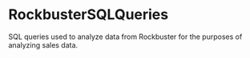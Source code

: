 # RockbusterSQLQueries
SQL queries used to analyze data from Rockbuster for the purposes of analyzing sales data.
